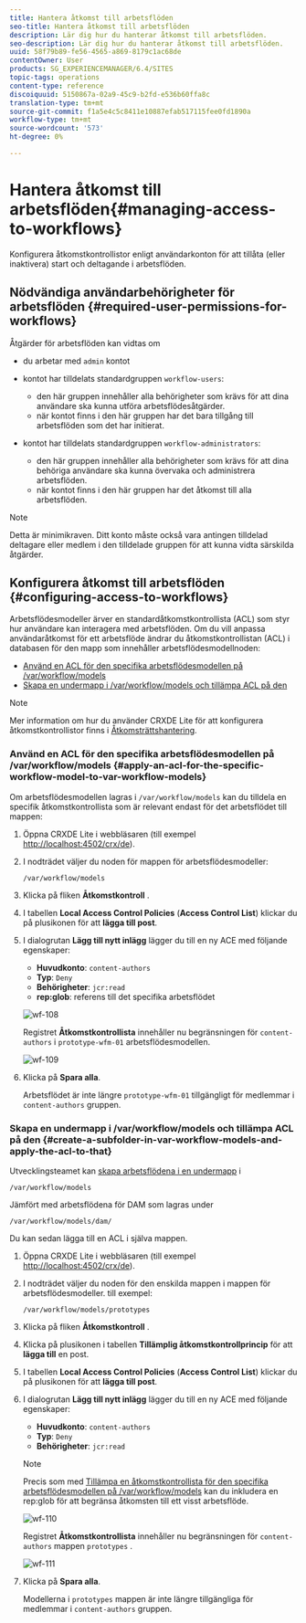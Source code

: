 ```yaml
---
title: Hantera åtkomst till arbetsflöden
seo-title: Hantera åtkomst till arbetsflöden
description: Lär dig hur du hanterar åtkomst till arbetsflöden.
seo-description: Lär dig hur du hanterar åtkomst till arbetsflöden.
uuid: 58f79b89-fe56-4565-a869-8179c1ac68de
contentOwner: User
products: SG_EXPERIENCEMANAGER/6.4/SITES
topic-tags: operations
content-type: reference
discoiquuid: 5150867a-02a9-45c9-b2fd-e536b60ffa8c
translation-type: tm+mt
source-git-commit: f1a5e4c5c8411e10887efab517115fee0fd1890a
workflow-type: tm+mt
source-wordcount: '573'
ht-degree: 0%

---
```



# Hantera åtkomst till arbetsflöden{#managing-access-to-workflows}

Konfigurera åtkomstkontrollistor enligt användarkonton för att tillåta (eller inaktivera) start och deltagande i arbetsflöden.

## Nödvändiga användarbehörigheter för arbetsflöden {#required-user-permissions-for-workflows}

Åtgärder för arbetsflöden kan vidtas om

* du arbetar med `admin` kontot
* kontot har tilldelats standardgruppen `workflow-users`:

   * den här gruppen innehåller alla behörigheter som krävs för att dina användare ska kunna utföra arbetsflödesåtgärder.
   * när kontot finns i den här gruppen har det bara tillgång till arbetsflöden som det har initierat.

* kontot har tilldelats standardgruppen `workflow-administrators`:

   * den här gruppen innehåller alla behörigheter som krävs för att dina behöriga användare ska kunna övervaka och administrera arbetsflöden.
   * när kontot finns i den här gruppen har det åtkomst till alla arbetsflöden.

>[!NOTE]
>
>Detta är minimikraven. Ditt konto måste också vara antingen tilldelad deltagare eller medlem i den tilldelade gruppen för att kunna vidta särskilda åtgärder.

## Konfigurera åtkomst till arbetsflöden {#configuring-access-to-workflows}

Arbetsflödesmodeller ärver en standardåtkomstkontrollista (ACL) som styr hur användare kan interagera med arbetsflöden. Om du vill anpassa användaråtkomst för ett arbetsflöde ändrar du åtkomstkontrollistan (ACL) i databasen för den mapp som innehåller arbetsflödesmodellnoden:

* [Använd en ACL för den specifika arbetsflödesmodellen på /var/workflow/models](/help/sites-administering/workflows-managing.md#apply-an-acl-for-the-specific-workflow-model-to-var-workflow-models)
* [Skapa en undermapp i /var/workflow/models och tillämpa ACL på den](/help/sites-administering/workflows-managing.md#create-a-subfolder-in-var-workflow-models-and-apply-the-acl-to-that)

>[!NOTE]
>
>Mer information om hur du använder CRXDE Lite för att konfigurera åtkomstkontrollistor finns i [Åtkomsträttshantering](/help/sites-administering/user-group-ac-admin.md#access-right-management).

### Använd en ACL för den specifika arbetsflödesmodellen på /var/workflow/models {#apply-an-acl-for-the-specific-workflow-model-to-var-workflow-models}

Om arbetsflödesmodellen lagras i `/var/workflow/models` kan du tilldela en specifik åtkomstkontrollista som är relevant endast för det arbetsflödet till mappen:

1. Öppna CRXDE Lite i webbläsaren (till exempel [http://localhost:4502/crx/de](http://localhost:4502/crx/de)).
1. I nodträdet väljer du noden för mappen för arbetsflödesmodeller:

   `/var/workflow/models`

1. Klicka på fliken **Åtkomstkontroll** .
1. I tabellen **Local Access Control Policies** (**Access Control List**) klickar du på plusikonen för att **lägga till post**.
1. I dialogrutan **Lägg till nytt inlägg** lägger du till en ny ACE med följande egenskaper:

   * **Huvudkonto**: `content-authors`
   * **Typ**: `Deny`
   * **Behörigheter**: `jcr:read`
   * **rep:glob**: referens till det specifika arbetsflödet

   ![wf-108](assets/wf-108.png)

   Registret **Åtkomstkontrollista** innehåller nu begränsningen för `content-authors` i `prototype-wfm-01` arbetsflödesmodellen.

   ![wf-109](assets/wf-109.png)

1. Klicka på **Spara alla**.

   Arbetsflödet är inte längre `prototype-wfm-01` tillgängligt för medlemmar i `content-authors` gruppen.

### Skapa en undermapp i /var/workflow/models och tillämpa ACL på den {#create-a-subfolder-in-var-workflow-models-and-apply-the-acl-to-that}

Utvecklingsteamet kan [skapa arbetsflödena i en undermapp](/help/sites-developing/workflows-models.md#creating-a-new-workflow) i

`/var/workflow/models`

Jämfört med arbetsflödena för DAM som lagras under

`/var/workflow/models/dam/`

Du kan sedan lägga till en ACL i själva mappen.

1. Öppna CRXDE Lite i webbläsaren (till exempel [http://localhost:4502/crx/de](http://localhost:4502/crx/de)).
1. I nodträdet väljer du noden för den enskilda mappen i mappen för arbetsflödesmodeller. till exempel:

   `/var/workflow/models/prototypes`

1. Klicka på fliken **Åtkomstkontroll** .
1. Klicka på plusikonen i tabellen **Tillämplig åtkomstkontrollprincip** för att **lägga till** en post.
1. I tabellen **Local Access Control Policies** (**Access Control List**) klickar du på plusikonen för att **lägga till post**.
1. I dialogrutan **Lägg till nytt inlägg** lägger du till en ny ACE med följande egenskaper:

   * **Huvudkonto**: `content-authors`
   * **Typ**: `Deny`
   * **Behörigheter**: `jcr:read`

   >[!NOTE]
   >
   >Precis som med [Tillämpa en åtkomstkontrollista för den specifika arbetsflödesmodellen på /var/workflow/models](/help/sites-administering/workflows-managing.md#apply-an-acl-for-the-specific-workflow-model-to-var-workflow-models) kan du inkludera en rep:glob för att begränsa åtkomsten till ett visst arbetsflöde.

   ![wf-110](assets/wf-110.png)

   Registret **Åtkomstkontrollista** innehåller nu begränsningen för `content-authors` mappen `prototypes` .

   ![wf-111](assets/wf-111.png)

1. Klicka på **Spara alla**.

   Modellerna i `prototypes` mappen är inte längre tillgängliga för medlemmar i `content-authors` gruppen.

